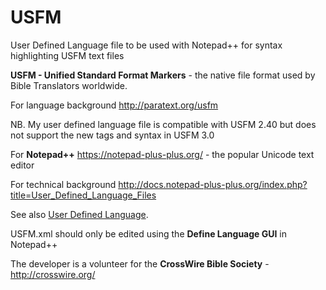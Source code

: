 # USFM
User Defined Language file to be used with Notepad++ for syntax highlighting USFM text files

**USFM - Unified Standard Format Markers** - the native file format used by Bible Translators worldwide.

For language background http://paratext.org/usfm

NB. My user defined language file is compatible with USFM 2.40 but does not support the new tags and syntax in USFM 3.0

For **Notepad++** https://notepad-plus-plus.org/ - the popular Unicode text editor

For technical background http://docs.notepad-plus-plus.org/index.php?title=User_Defined_Language_Files

See also [User Defined Language](https://ivan-radic.github.io/udl-documentation/).

USFM.xml should only be edited using the **Define Language GUI** in Notepad++

The developer is a volunteer for the **CrossWire Bible Society** - http://crosswire.org/
